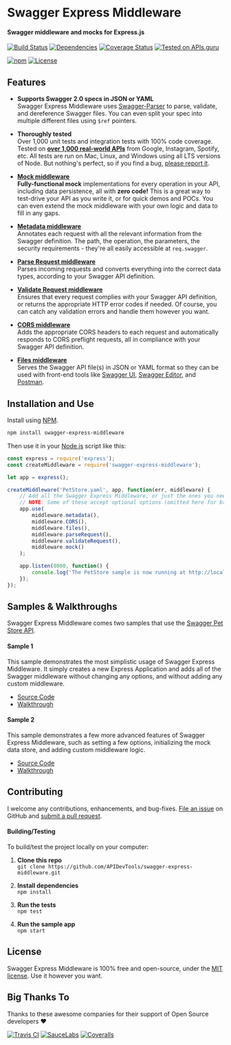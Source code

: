 Swagger Express Middleware
============================
#### Swagger middleware and mocks for Express.js

[![Build Status](https://api.travis-ci.com/APIDevTools/swagger-express-middleware.svg)](https://travis-ci.com/APIDevTools/swagger-express-middleware)
[![Dependencies](https://david-dm.org/APIDevTools/swagger-express-middleware.svg)](https://david-dm.org/APIDevTools/swagger-express-middleware)
[![Coverage Status](https://coveralls.io/repos/github/APIDevTools/swagger-express-middleware/badge.svg?branch=master)](https://coveralls.io/github/APIDevTools/swagger-express-middleware)
[![Tested on APIs.guru](https://api.apis.guru/badges/tested_on.svg)](https://apis.guru/browse-apis/)

[![npm](https://img.shields.io/npm/v/swagger-express-middleware.svg)](https://www.npmjs.com/package/swagger-express-middleware)
[![License](https://img.shields.io/npm/l/swagger-express-middleware.svg)](LICENSE)



Features
--------------------------
- **Supports Swagger 2.0 specs in JSON or YAML** <br>
Swagger Express Middleware uses [Swagger-Parser](https://github.com/APIDevTools/swagger-parser) to parse, validate, and dereference Swagger files.  You can even split your spec into multiple different files using `$ref` pointers.

- **Thoroughly tested**<br>
Over 1,000 unit tests and integration tests with 100% code coverage.  Tested on [**over 1,000 real-world APIs**](https://apis.guru/browse-apis/) from Google, Instagram, Spotify, etc.  All tests are run on Mac, Linux, and Windows using all LTS versions of Node. But nothing's perfect, so if you find a bug, [please report it](https://github.com/APIDevTools/swagger-express-middleware/issues).

- [**Mock middleware**](https://apidevtools.org/swagger-express-middleware/docs/middleware/mock.html)<br>
**Fully-functional mock** implementations for every operation in your API, including data persistence, all with **zero code!**  This is a great way to test-drive your API as you write it, or for quick demos and POCs.  You can even extend the mock middleware with your own logic and data to fill in any gaps.

- [**Metadata middleware**](https://apidevtools.org/swagger-express-middleware/docs/middleware/metadata.html)<br>
Annotates each request with all the relevant information from the Swagger definition.  The path, the operation, the parameters, the security requirements - they're all easily accessible at `req.swagger`.

- [**Parse Request middleware**](https://apidevtools.org/swagger-express-middleware/docs/middleware/parseRequest.html)<br>
Parses incoming requests and converts everything into the correct data types, according to your Swagger API definition.

- [**Validate Request middleware**](https://apidevtools.org/swagger-express-middleware/docs/middleware/validateRequest.html)<br>
Ensures that every request complies with your Swagger API definition, or returns the appropriate HTTP error codes if needed.  Of course, you can catch any validation errors and handle them however you want.

- [**CORS middleware**](https://apidevtools.org/swagger-express-middleware/docs/middleware/CORS.html)<br>
Adds the appropriate CORS headers to each request and automatically responds to CORS preflight requests, all in compliance with your Swagger API definition.

- [**Files middleware**](https://apidevtools.org/swagger-express-middleware/docs/middleware/files.html)<br>
Serves the Swagger API file(s) in JSON or YAML format so they can be used with front-end tools like [Swagger UI](http://www.swagger.io), [Swagger Editor](http://editor.swagger.io), and [Postman](http://getpostman.com).


Installation and Use
--------------------------
Install using [NPM](https://docs.npmjs.com/getting-started/what-is-npm).

```bash
npm install swagger-express-middleware
```
Then use it in your [Node.js](http://nodejs.org/) script like this:

```javascript
const express = require('express');
const createMiddleware = require('swagger-express-middleware');

let app = express();

createMiddleware('PetStore.yaml', app, function(err, middleware) {
    // Add all the Swagger Express Middleware, or just the ones you need.
    // NOTE: Some of these accept optional options (omitted here for brevity)
    app.use(
        middleware.metadata(),
        middleware.CORS(),
        middleware.files(),
        middleware.parseRequest(),
        middleware.validateRequest(),
        middleware.mock()
    );

    app.listen(8000, function() {
        console.log('The PetStore sample is now running at http://localhost:8000');
    });
});
```

Samples & Walkthroughs
--------------------------
Swagger Express Middleware comes two samples that use the [Swagger Pet Store API](https://github.com/APIDevTools/swagger-express-middleware/blob/master/samples/PetStore.yaml).

#### Sample 1
This sample demonstrates the most simplistic usage of Swagger Express Middleware. It simply creates a new Express Application and adds all of the Swagger middleware without changing any options, and without adding any custom middleware.

* [Source Code](https://github.com/APIDevTools/swagger-express-middleware/blob/master/samples/sample1.js)
* [Walkthrough](https://apidevtools.org/swagger-express-middleware/docs/walkthroughs/running.html)


#### Sample 2
This sample demonstrates a few more advanced features of Swagger Express Middleware, such as setting a few options, initializing the mock data store, and adding custom middleware logic.

* [Source Code](https://github.com/APIDevTools/swagger-express-middleware/blob/master/samples/sample2.js)
* [Walkthrough](https://apidevtools.org/swagger-express-middleware/docs/walkthroughs/walkthrough2.html)


Contributing
--------------------------
I welcome any contributions, enhancements, and bug-fixes.  [File an issue](https://github.com/APIDevTools/swagger-express-middleware/issues) on GitHub and [submit a pull request](https://github.com/APIDevTools/swagger-express-middleware/pulls).

#### Building/Testing
To build/test the project locally on your computer:

1. **Clone this repo**<br>
`git clone https://github.com/APIDevTools/swagger-express-middleware.git`

2. **Install dependencies**<br>
`npm install`

3. **Run the tests**<br>
`npm test`

4. **Run the sample app**<br>
`npm start`


License
--------------------------
Swagger Express Middleware is 100% free and open-source, under the [MIT license](LICENSE). Use it however you want.

Big Thanks To
--------------------------
Thanks to these awesome companies for their support of Open Source developers ❤

[![Travis CI](https://jsdevtools.org/img/badges/travis-ci.svg)](https://travis-ci.com)
[![SauceLabs](https://jsdevtools.org/img/badges/sauce-labs.svg)](https://saucelabs.com)
[![Coveralls](https://jsdevtools.org/img/badges/coveralls.svg)](https://coveralls.io)
